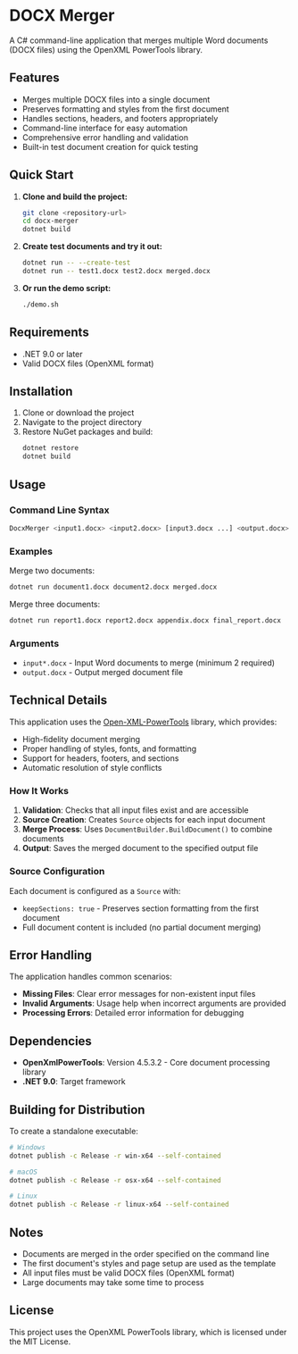 # DOCX Merger

A C# command-line application that merges multiple Word documents (DOCX files) using the OpenXML PowerTools library.

## Features

- Merges multiple DOCX files into a single document
- Preserves formatting and styles from the first document
- Handles sections, headers, and footers appropriately
- Command-line interface for easy automation
- Comprehensive error handling and validation
- Built-in test document creation for quick testing

## Quick Start

1. **Clone and build the project:**
   ```bash
   git clone <repository-url>
   cd docx-merger
   dotnet build
   ```

2. **Create test documents and try it out:**
   ```bash
   dotnet run -- --create-test
   dotnet run -- test1.docx test2.docx merged.docx
   ```

3. **Or run the demo script:**
   ```bash
   ./demo.sh
   ```

## Requirements

- .NET 9.0 or later
- Valid DOCX files (OpenXML format)

## Installation

1. Clone or download the project
2. Navigate to the project directory
3. Restore NuGet packages and build:
   ```bash
   dotnet restore
   dotnet build
   ```

## Usage

### Command Line Syntax
```bash
DocxMerger <input1.docx> <input2.docx> [input3.docx ...] <output.docx>
```

### Examples

Merge two documents:
```bash
dotnet run document1.docx document2.docx merged.docx
```

Merge three documents:
```bash
dotnet run report1.docx report2.docx appendix.docx final_report.docx
```

### Arguments

- `input*.docx` - Input Word documents to merge (minimum 2 required)
- `output.docx` - Output merged document file

## Technical Details

This application uses the [Open-XML-PowerTools](https://github.com/OpenXmlDev/Open-Xml-PowerTools) library, which provides:

- High-fidelity document merging
- Proper handling of styles, fonts, and formatting
- Support for headers, footers, and sections
- Automatic resolution of style conflicts

### How It Works

1. **Validation**: Checks that all input files exist and are accessible
2. **Source Creation**: Creates `Source` objects for each input document
3. **Merge Process**: Uses `DocumentBuilder.BuildDocument()` to combine documents
4. **Output**: Saves the merged document to the specified output file

### Source Configuration

Each document is configured as a `Source` with:
- `keepSections: true` - Preserves section formatting from the first document
- Full document content is included (no partial document merging)

## Error Handling

The application handles common scenarios:

- **Missing Files**: Clear error messages for non-existent input files
- **Invalid Arguments**: Usage help when incorrect arguments are provided
- **Processing Errors**: Detailed error information for debugging

## Dependencies

- **OpenXmlPowerTools**: Version 4.5.3.2 - Core document processing library
- **.NET 9.0**: Target framework

## Building for Distribution

To create a standalone executable:

```bash
# Windows
dotnet publish -c Release -r win-x64 --self-contained

# macOS
dotnet publish -c Release -r osx-x64 --self-contained

# Linux
dotnet publish -c Release -r linux-x64 --self-contained
```

## Notes

- Documents are merged in the order specified on the command line
- The first document's styles and page setup are used as the template
- All input files must be valid DOCX files (OpenXML format)
- Large documents may take some time to process

## License

This project uses the OpenXML PowerTools library, which is licensed under the MIT License.
